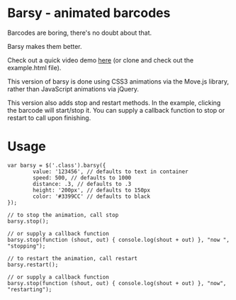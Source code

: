 # Barsy - animated barcodes

Barcodes are boring, there's no doubt about that.

Barsy makes them better.

Check out a quick video demo [here](http://f.cl.ly/items/2i2f3g3T0Y1O1S3f1t0h/Untitled.mov) (or clone and check out the example.html file).

This version of barsy is done using CSS3 animations via the Move.js library, rather than JavaScript animations via jQuery.

This version also adds stop and restart methods.  In the example, clicking the barcode will start/stop it.  You can supply a callback function to stop or restart to call upon finishing.

# Usage

    var barsy = $('.class').barsy({
            value: '123456', // defaults to text in container
            speed: 500, // defaults to 1000
            distance: .3, // defaults to .3
            height: '200px', // defaults to 150px
            color: '#3399CC' // defaults to black
    });

    // to stop the animation, call stop
    barsy.stop();

    // or supply a callback function
    barsy.stop(function (shout, out) { console.log(shout + out) }, "now ", "stopping");

    // to restart the animation, call restart
    barsy.restart();

    // or supply a callback function
    barsy.stop(function (shout, out) { console.log(shout + out) }, "now", "restarting");


